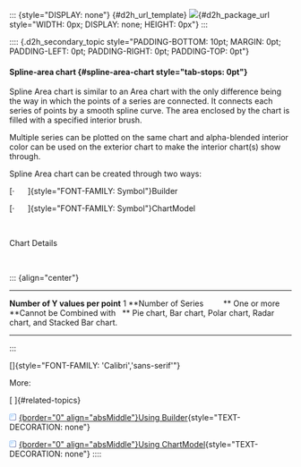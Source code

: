 ::: {style="DISPLAY: none"}
[](ms-xhelp:///?Id=d2h_url_template){#d2h_url_template} ![](!package_url!){#d2h_package_url style="WIDTH: 0px; DISPLAY: none; HEIGHT: 0px"}
:::

:::: {.d2h_secondary_topic style="PADDING-BOTTOM: 10pt; MARGIN: 0pt; PADDING-LEFT: 0pt; PADDING-RIGHT: 0pt; PADDING-TOP: 0pt"}
#### Spline-area chart {#spline-area-chart style="tab-stops: 0pt"}

Spline Area chart is similar to an Area chart with the only difference being the way in which the points of a series are connected. It connects each series of points by a smooth spline curve. The area enclosed by the chart is filled with a specified interior brush.

Multiple series can be plotted on the same chart and alpha-blended interior color can be used on the exterior chart to make the interior chart(s) show through.                      

Spline Area chart can be created through two ways:

[·      ]{style="FONT-FAMILY: Symbol"}Builder

[·      ]{style="FONT-FAMILY: Symbol"}ChartModel

 

Chart Details

 

::: {align="center"}
  ---------------------------------- ------------------------------------------------------------------------
  **Number of Y values per point**   1
  **Number of Series         **      One or more
  **Cannot be Combined with   **     Pie chart, Bar chart, Polar chart, Radar chart, and Stacked Bar chart.
  ---------------------------------- ------------------------------------------------------------------------
:::

[]{style="FONT-FAMILY: 'Calibri','sans-serif'"} 

More:

[ ]{#related-topics}

[![](button.gif){border="0" align="absMiddle"}Using Builder](ms-xhelp:///?Id=dfe3f913-d23a-4118-97b7-9bcaf1d86e08){style="TEXT-DECORATION: none"}

[![](button.gif){border="0" align="absMiddle"}Using ChartModel](ms-xhelp:///?Id=597d1f71-8307-496c-8d40-92d6977ac8f2){style="TEXT-DECORATION: none"}
::::
